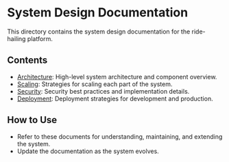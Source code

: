 # System Design Documentation

This directory contains the system design documentation for the ride-hailing platform.

## Contents
- [Architecture](./architecture.md): High-level system architecture and component overview.
- [Scaling](./scaling.md): Strategies for scaling each part of the system.
- [Security](./security.md): Security best practices and implementation details.
- [Deployment](./deployment.md): Deployment strategies for development and production.

## How to Use
- Refer to these documents for understanding, maintaining, and extending the system.
- Update the documentation as the system evolves. 